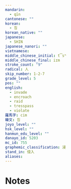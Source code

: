 ```yaml
---
mandarin:
  - qīn
cantonese: ""
korean:
  - 침
korean_native: ""
japanese:
  - SHIN
japanese_nanori: ""
vietnamese:
middle_chinese_initial: t͡sʰ
middle_chinese_final: iɪm
stroke_count: "9"
radical: 人
skip_number: 1-2-7
grade_level: 5
pos: ""
english:
  - invade
  - encroach
  - raid
  - tresspass
  - violate
羅馬字: cim
韓文: 침
joyo_level: ""
hsk_level: ""
hanmun_edu_level: ""
danayo_id: 5203
mc_id: 755
graphemic_classification: 浸
stand_in: 侵入
aliases:
---
```


# Notes
